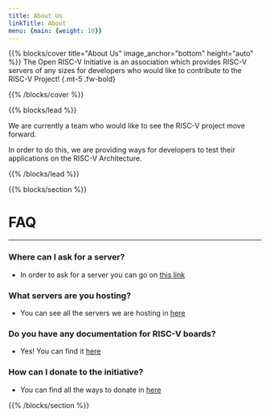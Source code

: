 ```yaml
---
title: About Us
linkTitle: About
menu: {main: {weight: 10}}
---
```


{{% blocks/cover title="About Us" image_anchor="bottom" height="auto" %}}
The Open RISC-V Initiative is an association which provides RISC-V servers of any sizes for developers who would like to contribute to the RISC-V Project!
{.mt-5 .fw-bold}

{{% /blocks/cover %}}

{{% blocks/lead %}}

We are currently a team who would like to see the RISC-V project move forward.

In order to do this, we are providing ways for developers to test their applications on the RISC-V Architecture.


{{% /blocks/lead %}}


{{% blocks/section %}}

# FAQ
---

###  Where can I ask for a server?

- In order to ask for a server you can go on [this link](/request/)

###  What servers are you hosting?

- You can see all the servers we are hosting in [here](/infra/)

### Do you have any documentation for RISC-V boards?

- Yes! You can find it [here](/docs/)

### How can I donate to the initiative?

- You can find all the ways to donate in [here](/donate/)

{{% /blocks/section %}}